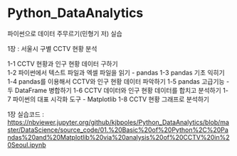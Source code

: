 # Python_DataAnalytics
파이썬으로 데이터 주무르기(민형기 저) 실습

1장 : 서울시 구별 CCTV 현황 분석

1-1 CCTV 현황과 인구 현황 데이터 구하기\
1-2 파이썬에서 텍스트 파일과 엑셀 파일을 읽기 - pandas
1-3 pandas 기초 익히기
1-4 pandas를 이용해서 CCTV와 인구 현황 데이터 파악하기
1-5 pandas 고급기능 - 두 DataFrame 병합하기
1-6 CCTV 데이터와 인구 현황 데이터를 합치고 분석하기
1-7 파이썬의 대표 시각화 도구 - Matplotlib
1-8 CCTV 현황 그래프로 분석하기

1장 실습코드 : https://nbviewer.jupyter.org/github/kjbpoles/Python_DataAnalytics/blob/master/DataScience/source_code/01.%20Basic%20of%20Python%2C%20Pandas%20and%20Matplotlib%20via%20analysis%20of%20CCTV%20in%20Seoul.ipynb
